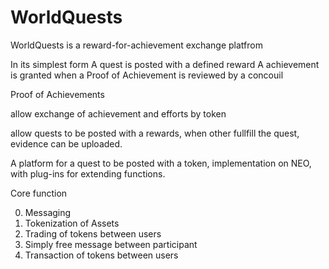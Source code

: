 # WorldQuests

WorldQuests is a reward-for-achievement exchange platfrom

In its simplest form
  A quest is posted with a defined reward
  A achievement is granted when a Proof of Achievement is reviewed by a concouil


Proof of Achievements

allow exchange of achievement and efforts by token

allow quests to be posted with a rewards, when other fullfill the quest, evidence can be uploaded.

A platform for a quest to be posted with a token, implementation on NEO, with plug-ins for extending functions.

Core function

0) Messaging
1) Tokenization of Assets
2) Trading of tokens between users
3) Simply free message between participant
4) Transaction of tokens between users
